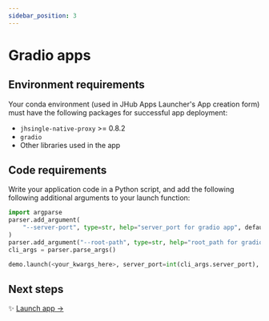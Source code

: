 ```yaml
---
sidebar_position: 3
---
```


# Gradio apps

## Environment requirements

Your conda environment (used in JHub Apps Launcher's App creation form) must have the following packages for successful app deployment:

* `jhsingle-native-proxy` >= 0.8.2
* `gradio`
* Other libraries used in the app

## Code requirements

Write your application code in a Python script, and add the following following additional arguments to your launch function:

```python
import argparse
parser.add_argument(
    "--server-port", type=str, help="server_port for gradio app", default=8500
)
parser.add_argument("--root-path", type=str, help="root_path for gradio", default=None)
cli_args = parser.parse_args()

demo.launch(<your_kwargs_here>, server_port=int(cli_args.server_port), root_path=cli_args.root_path)
```

## Next steps

:sparkles: [Launch app →](/docs/create-apps/general-app)
